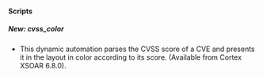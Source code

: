 
#### Scripts
##### New: cvss_color
- This dynamic automation parses the CVSS score of a CVE and presents it in the layout in color according to its score. (Available from Cortex XSOAR 6.8.0).
